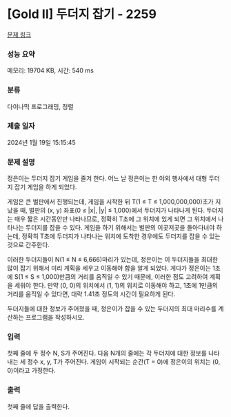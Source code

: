 # [Gold II] 두더지 잡기 - 2259 

[문제 링크](https://www.acmicpc.net/problem/2259) 

### 성능 요약

메모리: 19704 KB, 시간: 540 ms

### 분류

다이나믹 프로그래밍, 정렬

### 제출 일자

2024년 1월 19일 15:15:45

### 문제 설명

<p>정은이는 두더지 잡기 게임을 즐겨 한다. 어느 날 정은이는 한 야외 행사에서 대형 두더지 잡기 게임을 하게 되었다.</p>

<p>게임은 큰 벌판에서 진행되는데, 게임을 시작한 뒤 T(1 ≤ T ≤ 1,000,000,000)초가 지났을 때, 벌판의 (x, y) 좌표(0 ≤ |x|, |y| ≤ 1,000)에서 두더지가 나타나게 된다. 두더지는 매우 짧은 시간동안만 나타나므로, 정확히 T초에 그 위치에 있게 되면 그 위치에서 나타나는 두더지를 잡을 수 있다. 게임을 하기 위해서는 벌판의 이곳저곳을 돌아다녀야 하는데, 정확히 T초에 두더지가 나타나는 위치에 도착한 경우에도 두더지를 잡을 수 있는 것으로 간주한다.</p>

<p>이러한 두더지들이 N(1 ≤ N ≤ 6,666)마리가 있는데, 정은이는 이 두더지들을 최대한 많이 잡기 위해서 미리 계획을 세우고 이동해야 함을 알게 되었다. 게다가 정은이는 1초에 S(1 ≤ S ≤ 1,000)만큼의 거리를 움직일 수 있기 때문에, 이러한 점도 고려하여 계획을 세워야 한다. 만약 (0, 0)의 위치에서 (1, 1)의 위치로 이동해야 하고, 1초에 1만큼의 거리를 움직일 수 있다면, 대략 1.41초 정도의 시간이 필요하게 된다.</p>

<p>두더지들에 대한 정보가 주어졌을 때, 정은이가 잡을 수 있는 두더지의 최대 마리수를 계산하는 프로그램을 작성하시오.</p>

### 입력 

 <p>첫째 줄에 두 정수 N, S가 주어진다. 다음 N개의 줄에는 각 두더지에 대한 정보를 나타내는 세 정수 x, y, T가 주어진다. 게임이 시작되는 순간(T = 0)에 정은이의 위치는 (0, 0)이라고 가정한다.</p>

### 출력 

 <p>첫째 줄에 답을 출력한다.</p>

